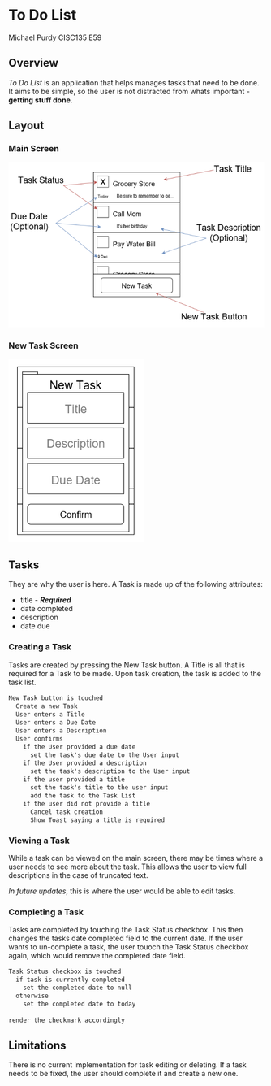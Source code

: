 # To Do List

Michael Purdy
CISC135 E59

## Overview

_To Do List_ is an application that helps manages tasks that need to be done.
It aims to be simple, so the user is not distracted from whats important - 
**getting stuff done**.

## Layout

### Main Screen

![Main Screen](docs/MainScreen.png?raw=true "Main Screen")

### New Task Screen

![New Task Screen](docs/NewTaskScreen.png?raw=true "New Task Screen")

## Tasks

They are why the user is here.
A Task is made up of the following attributes:

* title - ___Required___
* date completed
* description 
* date due

### Creating a Task

Tasks are created by pressing the New Task button.
A Title is all that is required for a Task to be made.
Upon task creation, the task is added to the task list.

```psudocode
New Task button is touched
  Create a new Task
  User enters a Title
  User enters a Due Date
  User enters a Description
  User confirms
    if the User provided a due date
      set the task's due date to the User input
    if the User provided a description
      set the task's description to the User input
    if the user provided a title
      set the task's title to the user input
      add the task to the Task List
    if the user did not provide a title
      Cancel task creation
      Show Toast saying a title is required
```

### Viewing a Task

While a task can be viewed on the main screen, there may be times where a user needs to see more about the task.
This allows the user to view full descriptions in the case of truncated text.

_In future updates_, this is where the user would be able to edit tasks.

### Completing a Task

Tasks are completed by touching the Task Status checkbox.
This then changes the tasks date completed field to the current date.
If the user wants to un-complete a task, the user touoch the Task Status checkbox again, which would remove the completed date field.

```psudocode
Task Status checkbox is touched
  if task is currently completed
    set the completed date to null
  otherwise
    set the completed date to today

render the checkmark accordingly
```

## Limitations

There is no current implementation for task editing or deleting.
If a task needs to be fixed, the user should complete it and create a new one.
